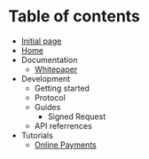 # Table of contents

* [Initial page](README.md)
* [Home](hello1.md)
* Documentation
  * [Whitepaper](http://google.in)
* Development
  * Getting started
  * Protocol
  * Guides
    * Signed Request
  * API referrences
* Tutorials
  * [Online Payments](tutorials/online-payments.md)

